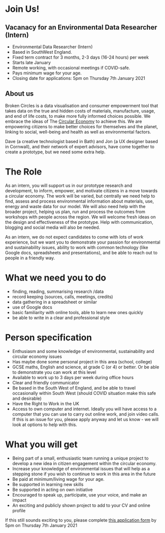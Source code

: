 # Join Us!
## Vacanacy for an Environmental Data Researcher (Intern)

- Environmental Data Researcher (Intern)
- Based in SouthWest England.
- Fixed term contract for 3 months, 2-3 days (16-24 hours) per week
- Starts late January
- Remote working, with occasional meetings if COVID-safe.
- Pays minimum wage for your age.
- Closing date for applications: 5pm on Thursday 7th January 2021

## About us
Broken Circles is a data visualisation and consumer empowerment tool that takes data on the true and hidden costs of materials, manufacture, usage, and end of life costs, to make more fully informed choices possible. We embrace the ideas of The [Circular Economy](https://www.ellenmacarthurfoundation.org/explore/the-circular-economy-in-detail) to achieve this. We are empowering citizens to make better choices for themselves and the planet, linking to social, well-being and health as well as environmental factors. 

Dave (a creative technologist based in Bath) and Jon (a UX designer based in Cornwall), and their network of expert advisors, have come together to create a prototype, but we need some extra help.

# The Role
As an intern, you will support us in our prototype research and development, to inform, empower, and motivate citizens in a move towards a circular economy.
The work will be varied, but centrally we need help to find, assess and process environmental information about materials, use, energy and waste data for our model.
We will also need help with the broader project, helping us plan, run and process the outcomes from workshops with people across the region.
We will welcome fresh ideas on the design and effectiveness of the prototype.
Help with communication, blogging and social media will also be needed.

As an intern, we do not expect candidates to come with lots of work experience, but we want you to demonstrate your passion for environmental and sustainability issues, ability to work with common technology (like Google docs, spreadsheets and presentations), and be able to reach out to people in a friendly way.

# What we need you to do
- finding, reading, summarising research /data
- record keeping (sources, calls, meetings, credits)
- data gathering in a spreadsheet or similar
- use of Google docs
- basic familiarity with online tools, able to learn new ones quickly
- be able to write in a clear and professional style

# Person specification
- Enthusiasm and some knowledge of environmental, sustainability and circular economy issues
- Has maybe done some personal project in this area (school, college)
- GCSE maths, English and science, at grade C (or 4) or better. Or be able to demonstrate you can work at this level 
- Available to work up to 3 days per week during office hours
- Clear and friendly communicator
- Be based in the South West of England, and be able to travel occasionally within South West (should COVID situation make this safe and desirable)
- Have the Right to Work in the UK
- Access to own computer and internet. Ideally you will have access to a computer that you can use to carry out online work, and join video calls. If this is an issue for you, please apply anyway and let us know - we will look at options to help with this.

# What you will get
- Being part of a small, enthusiastic team running a unique project to develop a new idea in citizen engagement within the circular economy.
- Increase your knowledge of environmental issues that will help as a stepping stone if you wish to continue to work in this area in the future
- Be paid at minimum/living wage for your age.
- Be supported in learning new skills
- Be  supported in acting on own initiative
- Encouraged to speak up, participate, use your voice, and make an impact
- An exciting and publicly shown project to add to your CV and online profile

If this still sounds exciting to you, please complete [this application form](https://www.smartsurvey.co.uk/s/BEZZF8/) by 5pm on Thursday 7th January 2021
